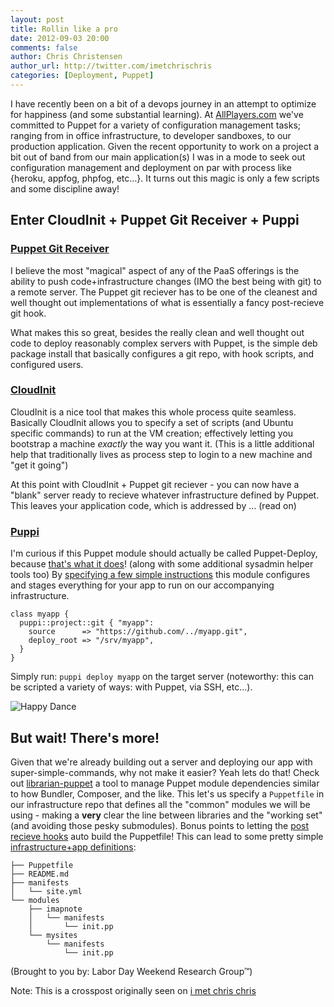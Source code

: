 ```yaml
---
layout: post
title: Rollin like a pro
date: 2012-09-03 20:00
comments: false
author: Chris Christensen
author_url: http://twitter.com/imetchrischris
categories: [Deployment, Puppet]
---
```


I have recently been on a bit of a devops journey in an attempt to optimize for happiness (and some substantial learning). At [AllPlayers.com](https://allplayers.com) we've committed to Puppet for a variety of configuration management tasks; ranging from in office infrastructure, to developer sandboxes, to our production application. Given the recent opportunity to work on a project a bit out of band from our main application(s) I was in a mode to seek out configuration management and deployment on par with process like {heroku, appfog, phpfog, etc…}. It turns out this magic is only a few scripts and some discipline away!


## Enter CloudInit + Puppet Git Receiver + Puppi

### [Puppet Git Receiver](http://brightbox.com/blog/2012/08/29/puppet-git-receiver/)

I believe the most "magical" aspect of any of the PaaS offerings is the ability to push code+infrastructure changes (IMO the best being with git) to a remote server. The Puppet git reciever has to be one of the cleanest and well thought out implementations of what is essentially a fancy post-recieve git hook.

What makes this so great, besides the really clean and well thought out code to deploy reasonably complex servers with Puppet, is the simple deb package install that basically configures a git repo, with hook scripts, and configured users.


### [CloudInit](https://help.ubuntu.com/community/CloudInit)

CloudInit is a nice tool that makes this whole process quite seamless. Basically CloudInit allows you to specify a set of scripts (and Ubuntu specific commands) to run at the VM creation; effectively letting you bootstrap a machine *exactly* the way you want it. (This is a little additional help that traditionally lives as process step to login to a new machine and "get it going")


At this point with CloudInit + Puppet git reciever - you can now have a "blank" server ready to recieve whatever infrastructure defined by Puppet. This leaves your application code, which is addressed by … (read on)


### [Puppi](https://github.com/example42/puppi)

I'm curious if this Puppet module should actually be called Puppet-Deploy, because [that's what it does](http://www.example42.com/?q=Puppi_A_Puppet_module_for_Deployment_Automation)! (along with some additional sysadmin helper tools too) By [specifying a few simple instructions](https://github.com/example42/puppi/blob/master/README.deploy) this module configures and stages everything for your app to run on our accompanying infrastructure.

    class myapp {
      puppi::project::git { "myapp":
        source      => "https://github.com/../myapp.git",
        deploy_root => "/srv/myapp",
      }
    }

Simply run: `puppi deploy myapp` on the target server (noteworthy: this can be scripted a variety of ways: with Puppet, via SSH, etc…).


![Happy Dance](http://f.cl.ly/items/0L3C251O35292A2A4042/Seinfeld-ToeDance.gif)


## But wait! There's more!

Given that we're already building out a server and deploying our app with super-simple-commands, why not make it easier? Yeah lets do that! Check out [librarian-puppet](https://github.com/rodjek/librarian-puppet) a tool to manage Puppet module dependencies similar to how Bundler, Composer, and the like. This let's us specify a `Puppetfile` in our infrastructure repo that defines all the "common" modules we will be using - making a **very** clear the line between libraries and the "working set" (and avoiding those pesky submodules). Bonus points to letting the [post recieve hooks](https://github.com/brightbox/puppet-git-receiver/pull/11) auto build the Puppetfile! This can lead to some pretty simple [infrastructure+app definitions](https://github.com/christianchristensen/puppet-php-quick-start):

    ├── Puppetfile
    ├── README.md
    ├── manifests
    │   └── site.yml
    └── modules
        ├── imapnote
        │   └── manifests
        │       └── init.pp
        └── mysites
            └── manifests
                └── init.pp


(Brought to you by: Labor Day Weekend Research Group™)

Note: This is a crosspost originally seen on [i met chris chris](http://imetchrischris.com/)

